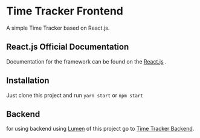 # Time Tracker Frontend

A simple Time Tracker based on React.js.

## React.js Official Documentation

Documentation for the framework can be found on the [React.js](https://reactjs.org) .

## Installation

Just clone this project and run
`yarn start` or `npm start`
## Backend
for using backend using [Lumen](http://lumen.laravel.com/docs) of this project go to [Time Tracker Backend](https://github.com/asadallahi/time_tracker_backend).

